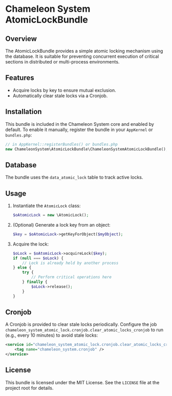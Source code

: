 # Chameleon System AtomicLockBundle

Overview
--------
The AtomicLockBundle provides a simple atomic locking mechanism using the database. 
It is suitable for preventing concurrent execution of critical sections in distributed or multi-process environments.

Features
--------
- Acquire locks by key to ensure mutual exclusion.
- Automatically clear stale locks via a Cronjob.

Installation
------------
This bundle is included in the Chameleon System core and enabled by default. To enable it manually, register the bundle in your `AppKernel` or `bundles.php`:

```php
// in AppKernel::registerBundles() or bundles.php
new ChameleonSystem\AtomicLockBundle\ChameleonSystemAtomicLockBundle(),
```

Database
--------
The bundle uses the `data_atomic_lock` table to track active locks.

Usage
-----
1. Instantiate the `AtomicLock` class:

    ```php
    $oAtomicLock = new \AtomicLock();
    ```

2. (Optional) Generate a lock key from an object:

    ```php
    $key = $oAtomicLock->getKeyForObject($myObject);
    ```

3. Acquire the lock:

    ```php
    $oLock = $oAtomicLock->acquireLock($key);
    if (null === $oLock) {
        // Lock is already held by another process
    } else {
        try {
            // Perform critical operations here
        } finally {
            $oLock->release();
        }
    }
    ```

Cronjob
-------
A Cronjob is provided to clear stale locks periodically. Configure the job `chameleon_system_atomic_lock.cronjob.clear_atomic_locks_cronjob` to run (e.g., every 10 minutes) to avoid stale locks:

```xml
<service id="chameleon_system_atomic_lock.cronjob.clear_atomic_locks_cronjob" class="TCMSCronjob_ClearAtomicLocks" shared="false">
    <tag name="chameleon_system.cronjob" />
</service>
```

License
-------
This bundle is licensed under the MIT License. See the `LICENSE` file at the project root for details.
